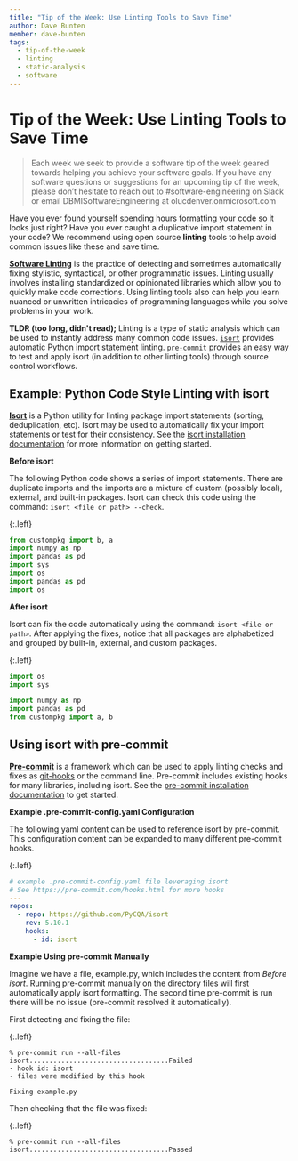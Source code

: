 ```yaml
---
title: "Tip of the Week: Use Linting Tools to Save Time"
author: Dave Bunten
member: dave-bunten
tags:
  - tip-of-the-week
  - linting
  - static-analysis
  - software
---
```


# Tip of the Week: Use Linting Tools to Save Time

> Each week we seek to provide a software tip of the week geared towards helping you achieve your software goals. If you have any software questions or suggestions for an upcoming tip of the week, please don’t hesitate to reach out to #software-engineering on Slack or email DBMISoftwareEngineering at olucdenver.onmicrosoft.com

Have you ever found yourself spending hours formatting your code so it looks just right? Have you ever caught a duplicative import statement in your code? We recommend using open source __linting__ tools to help avoid common issues like these and save time.

[__Software Linting__](https://en.wikipedia.org/wiki/Lint_(software)) is the practice of detecting and sometimes automatically fixing stylistic, syntactical, or other programmatic issues. Linting usually involves installing standardized or opinionated libraries which allow you to quickly make code corrections. Using linting tools also can help you learn nuanced or unwritten intricacies of programming languages while you solve problems in your work.

__TLDR (too long, didn't read);__ Linting is a type of static analysis which can be used to instantly address many common code issues. [`isort`](https://pycqa.github.io/isort/index.html) provides automatic Python import statement linting. [`pre-commit`](<https://pre-commit.com/>) provides an easy way to test and apply isort (in addition to other linting tools) through source control workflows.

## Example: Python Code Style Linting with isort

[__Isort__](https://pycqa.github.io/isort/index.html) is a Python utility for linting package import statements (sorting, deduplication, etc). Isort may be used to automatically fix your import statements or test for their consistency. See the [isort installation documentation](https://pycqa.github.io/isort/docs/quick_start/1.-install.html) for more information on getting started.

__Before isort__

The following Python code shows a series of import statements. There are duplicate imports and the imports are a mixture of custom (possibly local), external, and built-in packages. Isort can check this code using the command: `isort <file or path> --check`.

{:.left}

```python
from custompkg import b, a
import numpy as np
import pandas as pd
import sys
import os
import pandas as pd
import os
```

__After isort__

Isort can fix the code automatically using the command: `isort <file or path>`. After applying the fixes, notice that all packages are alphabetized and grouped by built-in, external, and custom packages.

{:.left}

```python
import os
import sys

import numpy as np
import pandas as pd
from custompkg import a, b
```

## Using isort with pre-commit

[__Pre-commit__](https://pre-commit.com/) is a framework which can be used to apply linting checks and fixes as [git-hooks](https://git-scm.com/book/en/v2/Customizing-Git-Git-Hooks) or the command line. Pre-commit includes existing hooks for many libraries, including isort. See the [pre-commit installation documentation](https://pre-commit.com/#install) to get started.

__Example .pre-commit-config.yaml Configuration__

The following yaml content can be used to reference isort by pre-commit. This configuration content can be expanded to many different pre-commit hooks.

{:.left}

```yaml
# example .pre-commit-config.yaml file leveraging isort
# See https://pre-commit.com/hooks.html for more hooks
---
repos:
  - repo: https://github.com/PyCQA/isort
    rev: 5.10.1
    hooks:
      - id: isort
```

__Example Using pre-commit Manually__

Imagine we have a file, example.py, which includes the content from _Before isort_. Running pre-commit manually on the directory files will first automatically apply isort formatting. The second time pre-commit is run there will be no issue (pre-commit resolved it automatically).

First detecting and fixing the file:

{:.left}

```console
% pre-commit run --all-files
isort...................................Failed
- hook id: isort
- files were modified by this hook

Fixing example.py
```

Then checking that the file was fixed:

{:.left}

```console
% pre-commit run --all-files
isort...................................Passed
```
